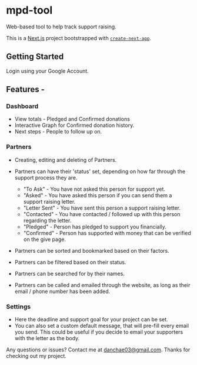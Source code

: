 # mpd-tool

Web-based tool to help track support raising.

This is a [Next.js](https://nextjs.org/) project bootstrapped with [`create-next-app`](https://github.com/vercel/next.js/tree/canary/packages/create-next-app).

## Getting Started

Login using your Google Account.

## Features -

### Dashboard

- View totals - Pledged and Confirmed donations
- Interactive Graph for Confirmed donation history.
- Next steps - People to follow up on.

### Partners

- Creating, editing and deleting of Partners.
- Partners can have their 'status' set, depending on how far through the support process they are.

  - "To Ask" - You have not asked this person for support yet.
  - "Asked" - You have asked this person if you can send them a support raising letter.
  - "Letter Sent" - You have sent this person a support raising letter.
  - "Contacted" - You have contacted / followed up with this person regarding the letter.
  - "Pledged" - Person has pledged to support you financially.
  - "Confirmed" - Person has supported with money that can be verified on the give page.

- Partners can be sorted and bookmarked based on their factors.
- Partners can be filtered based on their status.
- Partners can be searched for by their names.
- Partners can be called and emailed through the website, as long as their email / phone number has been added.

### Settings

- Here the deadline and support goal for your project can be set.
- You can also set a custom default message, that will pre-fill every email you send. This could be useful if you decide to email your supporters with the letter as the body.

Any questions or issues? Contact me at danchae03@gmail.com.
Thanks for checking out my project.
